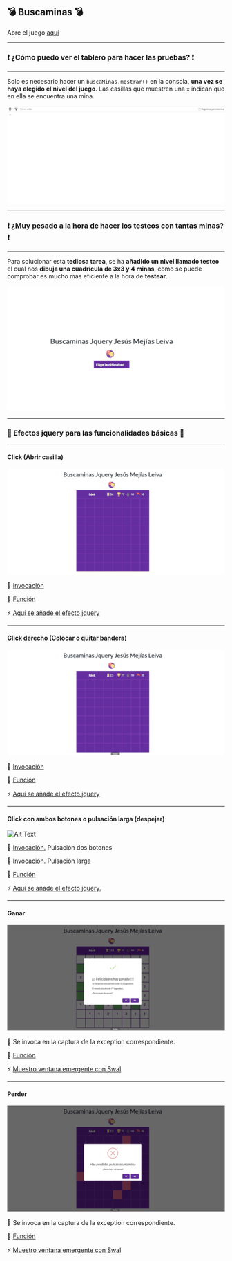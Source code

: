 
:bomb: Buscaminas :bomb:
----
Abre el juego [aquí](https://iesgrancapitan-dwec.github.io/Buscaminas-JesusMejiasLeiva)

------------

 ### :exclamation: ¿Cómo puedo ver el tablero para hacer las pruebas? :exclamation:

------------

Solo es necesario hacer un ```buscaMinas.mostrar()``` en la consola, **una vez se haya elegido el nivel del juego**. Las casillas que muestren una ```x``` indican que en ella se encuentra una mina.

![Alt Text](images/mostrarClosure.gif)


------------

 ### :exclamation: ¿Muy pesado a la hora de hacer los testeos con tantas minas? :exclamation:

------------

Para solucionar esta **tediosa tarea**, se ha **añadido un nivel llamado testeo** el cual nos **dibuja una cuadrícula de 3x3 y 4 minas**, como se puede comprobar es mucho más eficiente a la hora de **testear**.

![Alt Text](images/nivelTesteo.gif)

------------

 ### :dizzy: Efectos jquery para las funcionalidades básicas :dizzy:

------------
#### Click (Abrir casilla)

![Alt Text](images/picar.gif)

:rocket: [Invocación](https://github.com/iesgrancapitan-dwec/Buscaminas-JesusMejiasLeiva/blob/e2033139c8581f137b01397a4815004dfa976693/js/gui.js#L93)

:memo: [Función](https://github.com/iesgrancapitan-dwec/Buscaminas-JesusMejiasLeiva/blob/e2033139c8581f137b01397a4815004dfa976693/js/gui.js#L272)

:zap: [Aquí se añade el efecto jquery](https://github.com/iesgrancapitan-dwec/Buscaminas-JesusMejiasLeiva/blob/e2033139c8581f137b01397a4815004dfa976693/js/gui.js#L145)



------------
#### Click derecho (Colocar o quitar bandera)

![Alt Text](images/marcar.gif)

:rocket: [Invocación](https://github.com/iesgrancapitan-dwec/Buscaminas-JesusMejiasLeiva/blob/e2033139c8581f137b01397a4815004dfa976693/js/gui.js#L105)

:memo: [Función](https://github.com/iesgrancapitan-dwec/Buscaminas-JesusMejiasLeiva/blob/e2033139c8581f137b01397a4815004dfa976693/js/gui.js#L308)

:zap: [Aquí se añade el efecto jquery](https://github.com/iesgrancapitan-dwec/Buscaminas-JesusMejiasLeiva/blob/e2033139c8581f137b01397a4815004dfa976693/js/gui.js#L316)



------------

#### Click con ambos botones o pulsación larga (despejar)

![Alt Text](images/despejar.gif)

:rocket: [Invocación.](https://github.com/iesgrancapitan-dwec/Buscaminas-JesusMejiasLeiva/blob/e2033139c8581f137b01397a4815004dfa976693/js/gui.js#L108) Pulsación dos botones

:rocket: [Invocación](https://github.com/iesgrancapitan-dwec/Buscaminas-JesusMejiasLeiva/blob/e2033139c8581f137b01397a4815004dfa976693/js/gui.js#L124). Pulsación larga

:memo: [Función](https://github.com/iesgrancapitan-dwec/Buscaminas-JesusMejiasLeiva/blob/master/js/gui.js#L187)

:zap: [Aquí se añade el efecto jquery.](https://github.com/iesgrancapitan-dwec/Buscaminas-JesusMejiasLeiva/blob/e2033139c8581f137b01397a4815004dfa976693/js/gui.js#L195)


------------

#### Ganar

![Alt Text](images/ganar.gif)

:rocket: Se invoca en la captura de la exception correspondiente.

:memo: [Función](https://github.com/iesgrancapitan-dwec/Buscaminas-JesusMejiasLeiva/blob/e2033139c8581f137b01397a4815004dfa976693/js/gui.js#L290)

:zap: [Muestro ventana emergente con Swal](https://github.com/iesgrancapitan-dwec/Buscaminas-JesusMejiasLeiva/blob/e2033139c8581f137b01397a4815004dfa976693/js/gui.js#L334)

------------
#### Perder

![Alt Text](images/perder.gif)

:rocket: Se invoca en la captura de la exception correspondiente.

:memo: [Función ](https://github.com/iesgrancapitan-dwec/Buscaminas-JesusMejiasLeiva/blob/e2033139c8581f137b01397a4815004dfa976693/js/gui.js#L290)

:zap: [Muestro ventana emergente con Swal](https://github.com/iesgrancapitan-dwec/Buscaminas-JesusMejiasLeiva/blob/e2033139c8581f137b01397a4815004dfa976693/js/gui.js#L334)
